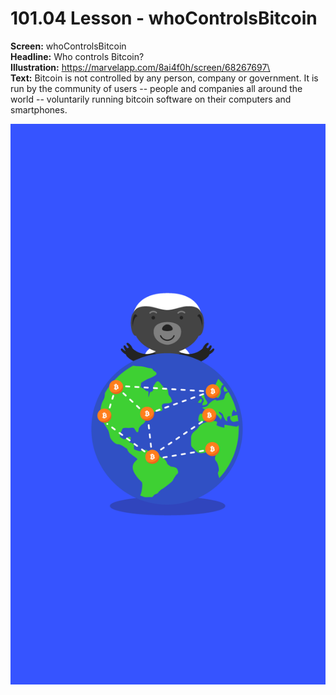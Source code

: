 # 101.04 Lesson - whoControlsBitcoin

**Screen:** whoControlsBitcoin\
**Headline:** Who controls Bitcoin?\
**Illustration:** https://marvelapp.com/8ai4f0h/screen/68267697\
\
**Text:** Bitcoin is not controlled by any person, company or government. It is run by the community of users -- people and companies all around the world -- voluntarily running bitcoin software on their computers and smartphones.

![](<../.gitbook/assets/image (11).png>)

